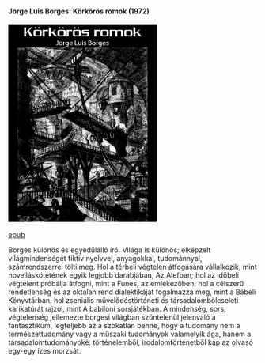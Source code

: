 #### <a name="id_1207">Jorge Luis Borges: Körkörös romok (1972)</a>
<img src="https://github.com/BercziSandor/calibre_lib/raw/main/Jorge%20Luis%20Borges/Korkoros%20romok%20%281207%29/cover.jpg" alt="cover" width="300"/>

[epub](https://github.com/BercziSandor/calibre_lib/raw/main/Jorge%20Luis%20Borges/Korkoros%20romok%20%281207%29/Korkoros%20romok%20-%20Jorge%20Luis%20Borges.epub)
<div>
<p>Borges különös és egyedülálló író. Világa is különös; elképzelt világmindenségét fiktív nyelvvel, anyagokkal, tudománnyal, számrendszerrel tölti meg. Hol a térbeli végtelen átfogására vállalkozik, mint novelláskötetének egyik legjobb darabjában, Az Alefban; hol az időbeli végtelent próbálja átfogni, mint a Funes, az emlékezőben; hol a célszerű rendetlenség és az oktalan rend dialektikáját fogalmazza meg, mint a Bábeli Könyvtárban; hol zseniális művelődéstörténeti és társadalombölcseleti karikatúrát rajzol, mint A babiloni sorsjátékban. A mindenség, sors, végtelenség jellemezte borgesi világban szüntelenül jelenvaló a fantasztikum, legfeljebb az a szokatlan benne, hogy a tudomány nem a természettudomány vagy a műszaki tudományok valamelyik ága, hanem a társadalomtudományoké: történelemből, irodalomtörténetből kap az olvasó egy-egy ízes morzsát.</p></div>

